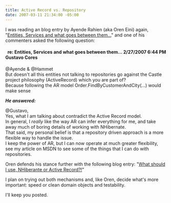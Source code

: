 ```yaml
---
title: Active Record vs. Repository
date: 2007-03-11 21:34:00 -05:00
---
```


I was reading an blog entry by Ayende Rahien (aka Oren Eini) again, "[Entities, Services and what goes between them...](http://ayende.com/Blog/archive/2007/02/27/Entities-Services-and-what-goes-between-them.aspx)" and one of his commenters asked the following question:  
  
####   re: Entities, Services and what goes between them... 2/27/2007 6:44 PM Gustavo Cores

@Ayende & @Hammet  
But doesn't all this entities not talking to repositories go against the Castle project philosophy (ActiveRecord) which you are part of?  
Because following the AR model
Order.FindByCustomerAndCity(...) would make sense  

_**He answered:**_  
  
@Gustavo,  
Yes, what I am talking about contradict the Active Record model.  
In general, I _really_ like the way AR can infer everything for me, and take away much of boring details of working with NHibernate.  
That said, my personal belief is that a repository driven approach is a more flexible way to handle the issue.  
I keep the power of AR, but I can now operate at much greater flexibility, see my article on MSDN to see some of the things that I can do with repositories.  
  
Oren defends his stance further with the following blog entry: "[What should I use, NHiberante or Active Record?!](http://www.ayende.com/Blog/archive/2006/11/02/7116.aspx)"  
  
I plan on trying out both mechanisms and, like Oren, decide what's more important: speed or clean domain objects and testability.  
  
I'll keep you posted.

